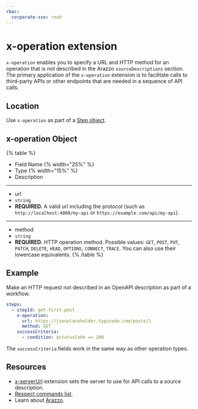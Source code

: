 ```yaml
---
rbac:
  corporate-sso: read
---
```

# x-operation extension

`x-operation` enables you to specify a URL and HTTP method for an operation that is not described in the Arazzo `sourceDescriptions` section.
The primary application of the `x-operation` extension is to facilitate calls to third-party APIs or other endpoints that are needed in a sequence of API calls.

## Location

Use `x-operation` as part of a [Step object](https://spec.openapis.org/arazzo/v1.0.0.html#step-object).

## x-operation Object

{% table %}
* Field Name {% width="25%" %}
* Type {% width="15%" %}
* Description
---
* <a name="url"></a>url
* `string`
* **REQUIRED.** A valid url including the protocol (such as `http://localhost:4000/my-api` or `https://example.com/api/my-api`).
---
* <a name="method"></a>method
* `string`
* **REQUIRED.** HTTP operation method. Possible values: `GET`, `POST`, `PUT`, `PATCH`, `DELETE`, `HEAD`, `OPTIONS`, `CONNECT`, `TRACE`. You can also use their lowercase equivalents.
{% /table %}


## Example

Make an HTTP request not described in an OpenAPI description as part of a workflow.

```yaml
steps:
  - stepId: get-first-post
    x-operation:
      url: https://jsonplaceholder.typicode.com/posts/1
      method: GET
    successCriteria:
      - condition: $statusCode == 200
```

The `successCriteria` fields work in the same way as other operation types.

## Resources

- [x-serverUrl](./x-server-url.md) extension sets the server to use for API calls to a source description.
- [Respect commands list](../commands/index.md).
- Learn about [Arazzo](../../../learn/arazzo/what-is-arazzo.md).

